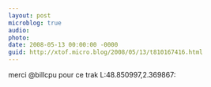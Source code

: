 ```yaml
---
layout: post
microblog: true
audio: 
photo: 
date: 2008-05-13 00:00:00 -0000
guid: http://xtof.micro.blog/2008/05/13/t810167416.html
---
```

merci @billcpu pour ce trak L:48.850997,2.369867:
